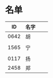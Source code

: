 
# 名单

|  ID    |  名字    |      |      |
| ---- | ---- | ---- | ---- |
| 0642 |  胡  |      |      |
|  |      |      |      |
| 1565     | 宁     |      |      |
|      |      |      |
| 0117 | 扬   |      |      |
|2458  |  郑  |      |      |

